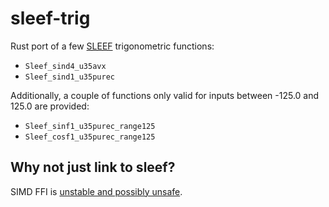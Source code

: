 # sleef-trig

Rust port of a few [SLEEF](https://sleef.org) trigonometric functions:

* `Sleef_sind4_u35avx`
* `Sleef_sind1_u35purec`

Additionally, a couple of functions only valid for inputs between -125.0 and
125.0 are provided:

* `Sleef_sinf1_u35purec_range125`
* `Sleef_cosf1_u35purec_range125`

## Why not just link to sleef?

SIMD FFI is [unstable and possibly unsafe](https://github.com/rust-lang/rust/issues/63068).

